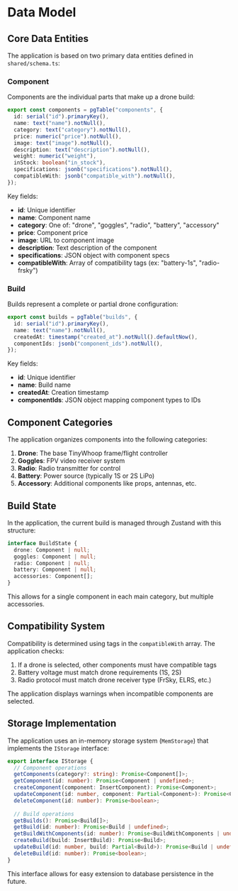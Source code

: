 # Data Model

## Core Data Entities

The application is based on two primary data entities defined in `shared/schema.ts`:

### Component

Components are the individual parts that make up a drone build:

```typescript
export const components = pgTable("components", {
  id: serial("id").primaryKey(),
  name: text("name").notNull(),
  category: text("category").notNull(),
  price: numeric("price").notNull(),
  image: text("image").notNull(),
  description: text("description").notNull(),
  weight: numeric("weight"),
  inStock: boolean("in_stock"),
  specifications: jsonb("specifications").notNull(),
  compatibleWith: jsonb("compatible_with").notNull(),
});
```

Key fields:
- **id**: Unique identifier
- **name**: Component name
- **category**: One of: "drone", "goggles", "radio", "battery", "accessory"
- **price**: Component price
- **image**: URL to component image
- **description**: Text description of the component
- **specifications**: JSON object with component specs
- **compatibleWith**: Array of compatibility tags (ex: "battery-1s", "radio-frsky")

### Build

Builds represent a complete or partial drone configuration:

```typescript
export const builds = pgTable("builds", {
  id: serial("id").primaryKey(),
  name: text("name").notNull(),
  createdAt: timestamp("created_at").notNull().defaultNow(),
  componentIds: jsonb("component_ids").notNull(),
});
```

Key fields:
- **id**: Unique identifier
- **name**: Build name
- **createdAt**: Creation timestamp
- **componentIds**: JSON object mapping component types to IDs

## Component Categories

The application organizes components into the following categories:

1. **Drone**: The base TinyWhoop frame/flight controller
2. **Goggles**: FPV video receiver system
3. **Radio**: Radio transmitter for control
4. **Battery**: Power source (typically 1S or 2S LiPo)
5. **Accessory**: Additional components like props, antennas, etc.

## Build State

In the application, the current build is managed through Zustand with this structure:

```typescript
interface BuildState {
  drone: Component | null;
  goggles: Component | null;
  radio: Component | null;
  battery: Component | null;
  accessories: Component[];
}
```

This allows for a single component in each main category, but multiple accessories.

## Compatibility System

Compatibility is determined using tags in the `compatibleWith` array. The application checks:

1. If a drone is selected, other components must have compatible tags
2. Battery voltage must match drone requirements (1S, 2S)
3. Radio protocol must match drone receiver type (FrSky, ELRS, etc.)

The application displays warnings when incompatible components are selected.

## Storage Implementation

The application uses an in-memory storage system (`MemStorage`) that implements the `IStorage` interface:

```typescript
export interface IStorage {
  // Component operations
  getComponents(category?: string): Promise<Component[]>;
  getComponent(id: number): Promise<Component | undefined>;
  createComponent(component: InsertComponent): Promise<Component>;
  updateComponent(id: number, component: Partial<Component>): Promise<Component | undefined>;
  deleteComponent(id: number): Promise<boolean>;
  
  // Build operations
  getBuilds(): Promise<Build[]>;
  getBuild(id: number): Promise<Build | undefined>;
  getBuildWithComponents(id: number): Promise<BuildWithComponents | undefined>;
  createBuild(build: InsertBuild): Promise<Build>;
  updateBuild(id: number, build: Partial<Build>): Promise<Build | undefined>;
  deleteBuild(id: number): Promise<boolean>;
}
```

This interface allows for easy extension to database persistence in the future.